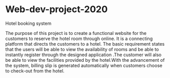 # Web-dev-project-2020
Hotel booking system


The purpose of this project is to create a functional website for the customers to reserve the hotel room through online. 
It is a connecting platform that directs the customers to a hotel.
The basic requirement states that the users will be able to view the availability of rooms and be able to instantly register through the designed application .The customer will also be able to view the facilities provided by the hotel.With the advancement of the system, billing slip is generated automatically when customers choose to check-out from the hotel.
